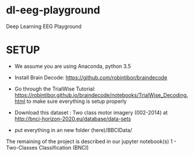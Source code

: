 # dl-eeg-playground
Deep Learning EEG Playground


# SETUP

- We assume you are using Anaconda, python 3.5

- Install Brain Decode: https://github.com/robintibor/braindecode
- Go through the TrialWise Tutorial: https://robintibor.github.io/braindecode/notebooks/TrialWise_Decoding.html to make sure everything is setup properly
- Download this dataset : Two class motor imagery (002-2014) at http://bnci-horizon-2020.eu/database/data-sets
- put everything in an new folder (here)/BBCIData/

The remaining of the project is described in our jupyter notebook(s) 
1 - Two-Classes Classification (BNCI)



